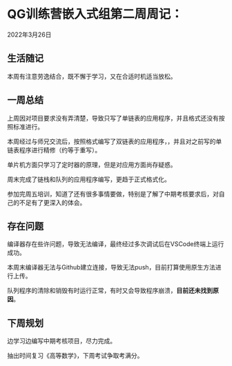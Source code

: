 # QG训练营嵌入式组第二周周记：
2022年3月26日

## 生活随记

本周有注意劳逸结合，既不懈于学习，又在合适时机适当放松。

## 一周总结

上周因对项目要求没有弄清楚，导致只写了单链表的应用程序，并且格式还没有按照标准进行。

本周经过与师兄交流后，按照格式编写了双链表的应用程序，，并且对之前写的单链表程序进行精修（约等于重写）。

单片机方面只学习了定时器的原理，但是对应用方面尚存疑惑。

周末完成了链栈和队列的应用程序编写，更趋于正式格式化。

参加完周五培训，知道了还有很多事情要做，特别是了解了中期考核要求后，对自己的不足有了更深入的体会。

## 存在问题

编译器存在些许问题，导致无法编译，最终经过多次调试后在VSCode终端上运行成功。

本周末编译器无法与Github建立连接，导致无法push，目前打算使用原生方法进行上传。

队列程序的清除和销毁有时运行正常，有时又会导致程序崩溃，**目前还未找到原因**。

## 下周规划

边学习边编写中期考核项目，尽力完成。

抽出时间复习《高等数学》，下周考试争取考满分。
